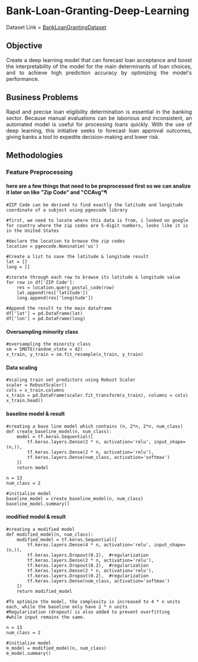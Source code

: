 # Bank-Loan-Granting-Deep-Learning

Dataset Link = [BankLoanGrantingDataset](https://www.kaggle.com/datasets/corneliuskarel/bank-loan-granting)

## Objective
<p align="justify">Create a deep learning model that can forecast loan acceptance and boost the interpretability of the model for the main determinants of loan choices, and to achieve high prediction accuracy by optimizing the model's performance.</p>

## Business Problems
<p align="justify">Rapid and precise loan eligibility determination is essential in the banking sector. Because manual evaluations can be laborious and inconsistent, an automated model is useful for processing loans quickly. With the use of deep learning, this initiative seeks to forecast loan approval outcomes, giving banks a tool to expedite decision-making and lower risk.</p>

## Methodologies 

### Feature Preprocessing

#### here are a few things that need to be preprocessed first so we can analize it later on like "Zip Code" and "CCAvg"¶
```
#ZIP Code can be derived to find exactly the latitude and longitude coordinate of a subject using pgeocode library

#first, we need to locate where this data is from, i looked on google for country where the zip codes are 5-digit numbers, looks like it is in the United States

#declare the location to browse the zip codes
location = pgeocode.Nominatim('us')

#Create a list to save the latitude & longitude result
lat = []
long = []

#iterate through each row to browse its latitude & longitude value
for row in df['ZIP Code']:
    res = location.query_postal_code(row)
    lat.append(res['latitude'])
    long.append(res['longitude'])

#Append the result to the main dataframe
df['lat'] = pd.DataFrame(lat)
df['lon'] = pd.DataFrame(long)
```

#### Oversampling minority class
```
#oversampling the minority class
sm = SMOTE(random_state = 42)
x_train, y_train = sm.fit_resample(x_train, y_train)
```
#### Data scaling
```
#scaling train set predictors using Robust Scaler
scaler = RobustScaler()
cols = x_train.columns
x_train = pd.DataFrame(scaler.fit_transform(x_train), columns = cols)
x_train.head()
```
#### baseline model & result
```
#creating a base line model which contains (n, 2*n, 2*n, num_class)
def create_baseline_model(n, num_class):
    model = tf.keras.Sequential([
        tf.keras.layers.Dense(2 * n, activation='relu', input_shape=(n,)),
        tf.keras.layers.Dense(2 * n, activation='relu'),
        tf.keras.layers.Dense(num_class, activation='softmax')
    ])
    return model

n = 13  
num_class = 2 

#initialize model
baseline_model = create_baseline_model(n, num_class)
baseline_model.summary()
```

#### modified model & result
```
#creating a modified model 
def modified_model(n, num_class):
    modified_model = tf.keras.Sequential([
        tf.keras.layers.Dense(4 * n, activation='relu', input_shape=(n,)),
        tf.keras.layers.Dropout(0.2),  #regularization
        tf.keras.layers.Dense(2 * n, activation='relu'),
        tf.keras.layers.Dropout(0.2),  #regularization
        tf.keras.layers.Dense(2 * n, activation='relu'),
        tf.keras.layers.Dropout(0.2),  #regularization
        tf.keras.layers.Dense(num_class, activation='softmax')
    ])
    return modified_model

#To optimize the model, the complexity is increased to 4 * n units each, while the baseline only have 2 * n units
#Regularization (dropout) is also added to prevent overfitting
#while input remains the same.

n = 13  
num_class = 2 

#initialize model
m_model = modified_model(n, num_class)
m_model.summary()
```



